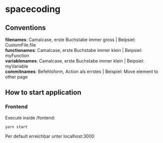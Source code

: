 # spacecoding

## Conventions
**filenames**: Camalcase, erste Buchstabe immer gross | Beipsiel: CustomFile.file  
**functionames**: Camalcase, erste Buchstabe immer klein | Beipsiel: myFunction  
**variablenames**: Camalcase, erste Buchstabe immer klein | Beipsiel: myVariable  
**commitnames**: Befehlsform, Action als errstes | Beispiel: Move element to other page  

## How to start application
### Frontend
Execute inside /fontend:
```
yarn start
```
Per default erreichbar unter localhost:3000


